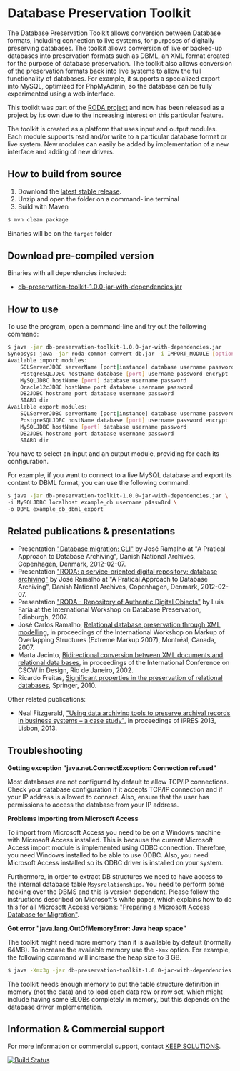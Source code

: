 Database Preservation Toolkit
=============================

The Database Preservation Toolkit allows conversion between Database formats, including connection to live systems, for purposes of digitally preserving databases. The toolkit allows conversion of live or backed-up databases into preservation formats such as DBML, an XML format created for the purpose of database preservation. The toolkit also allows conversion of the preservation formats back into live systems to allow the full functionality of databases. For example, it supports a specialized export into MySQL, optimized for PhpMyAdmin, so the database can be fully  experimented using a web interface.

This toolkit was part of the [RODA project](http://www.roda-community.org) and now has been released as a project by its own due to the increasing interest on this particular feature. 

The toolkit is created as a platform that uses input and output modules. Each module supports read and/or write to a particular database format or live system. New modules can easily be added by implementation of a new interface and adding of new drivers.


## How to build from source

1. Download the [latest stable release](https://github.com/keeps/db-preservation-toolkit/releases).
2. Unzip and open the folder on a command-line terminal
3. Build with Maven

```bash
$ mvn clean package
```

Binaries will be on the `target` folder

## Download pre-compiled version

Binaries with all dependencies included:
* [db-preservation-toolkit-1.0.0-jar-with-dependencies.jar](http://keeps.github.io/db-preservation-toolkit/db-preservation-toolkit-1.0.0-jar-with-dependencies.jar)

## How to use

To use the program, open a command-line and try out the following command:

```bash
$ java -jar db-preservation-toolkit-1.0.0-jar-with-dependencies.jar 
Synopsys: java -jar roda-common-convert-db.jar -i IMPORT_MODULE [options...] -o EXPORT_MODULE [options...]
Available import modules:
	SQLServerJDBC serverName [port|instance] database username password useIntegratedSecurity encrypt
	PostgreSQLJDBC hostName database [port] username password encrypt
	MySQLJDBC hostName [port] database username password
	Oracle12cJDBC hostName port database username password
	DB2JDBC hostname port database username password
	SIARD dir
Available export modules:
	SQLServerJDBC serverName [port|instance] database username password useIntegratedSecurity encrypt
	PostgreSQLJDBC hostName database [port] username password encrypt
	MySQLJDBC hostName [port] database username password
	DB2JDBC hostname port database username password
	SIARD dir
```

You have to select an input and an output module, providing for each its configuration.


For example, if you want to connect to a live MySQL database and export its content to DBML format, you can use the following command.

```bash
$ java -jar db-preservation-toolkit-1.0.0-jar-with-dependencies.jar \
-i MySQLJDBC localhost example_db username p4ssw0rd \
-o DBML example_db_dbml_export
```

## Related publications & presentations

* Presentation ["Database migration: CLI"](http://hdl.handle.net/1822/17856) by José Ramalho at "A Pratical Approach to Database Archiving", Danish National Archives, Copenhagen, Denmark, 2012-02-07.
* Presentation ["RODA: a service-oriented digital repository: database archiving"](http://hdl.handle.net/1822/17860) by José Ramalho at "A Pratical Approach to Database Archiving", Danish National Archives, Copenhagen, Denmark, 2012-02-07.
* Presentation ["RODA - Repository of Authentic Digital Objects"](http://hdl.handle.net/1822/7405) by Luis Faria at the International Workshop on Database Preservation, Edinburgh, 2007.
* José Carlos Ramalho, [Relational database preservation through XML modelling](http://hdl.handle.net/1822/7120), in proceedings of the International Workshop on Markup of Overlapping Structures (Extreme Markup 2007), Montréal, Canada, 2007.
* Marta Jacinto, [Bidirectional conversion between XML documents and relational data bases](http://hdl.handle.net/1822/601), in proceedings of the International Conference on CSCW in Design, Rio de Janeiro, 2002.
* Ricardo Freitas, [Significant properties in the preservation of relational databases](http://hdl.handle.net/1822/13702), Springer, 2010.


Other related publications:
* Neal Fitzgerald, ["Using data archiving tools to preserve archival records in business systems – a case study"](http://purl.pt/24107/1/iPres2013_PDF/Using%20data%20archiving%20tools%20to%20preserve%20archival%20records%20in%20business%20systems%20%E2%80%93%20a%20case%20study.pdf), in proceedings of iPRES 2013, Lisbon, 2013.

## Troubleshooting

**Getting exception "java.net.ConnectException: Connection refused"**

Most databases are not configured by default to allow TCP/IP connections. Check your database configuration if it accepts TCP/IP connection and if your IP address is allowed to connect. Also, ensure that the user has permissions to access the database from your IP address.

**Problems importing from Microsoft Access**

To import from Microsoft Access you need to be on a Windows machine with Microsoft Access installed. This is because the current Microsoft Access import module is implemented using ODBC connection. Therefore, you need Windows installed to be able to use ODBC. Also, you need Microsoft Access installed so its ODBC driver is installed on your system.

Furthermore, in order to extract DB structures we need to have access to the internal database table `Msysrelationships`. You need to perform some hacking over the DBMS and this is version dependent. Please follow the instructions described on Microsoft's white paper, which explains how to do this for all Microsoft Access versions: ["Preparing a Microsoft Access Database for Migration"](http://rawgithub.com/keeps/db-preservation-toolkit/master/doc/Preparing_MSAccess_for_Migration.pdf).

**Got error "java.lang.OutOfMemoryError: Java heap space"**

The toolkit might need more memory than it is available by default (normally 64MB). To increase the available memory use the `-Xmx` option. For example, the following command will increase the heap size to 3 GB.

```bash
$ java -Xmx3g -jar db-preservation-toolkit-1.0.0-jar-with-dependencies.jar ...
```

The toolkit needs enough memory to put the table structure definition in memory (not the data) and to load each data row or row set, which might include having some BLOBs completely in memory, but this depends on the database driver implementation.


## Information & Commercial support

For more information or commercial support, contact [KEEP SOLUTIONS](http://www.keep.pt/contactos/?lang=en).

[![Build Status](https://travis-ci.org/keeps/db-preservation-toolkit.png?branch=master)](https://travis-ci.org/keeps/db-preservation-toolkit)
